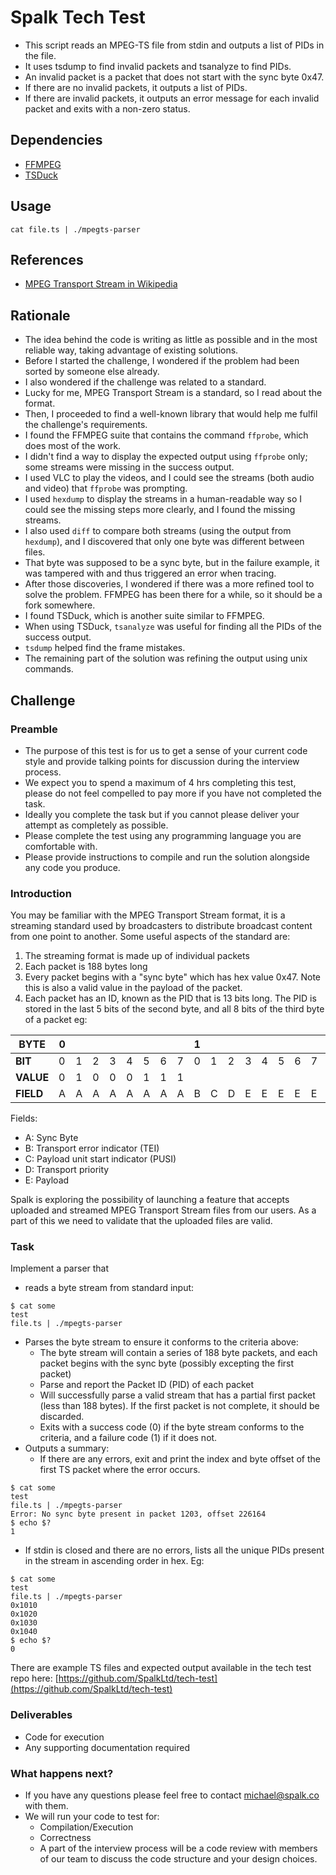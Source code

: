 # Spalk Tech Test
* This script reads an MPEG-TS file from stdin and outputs a list of PIDs in the file.
* It uses tsdump to find invalid packets and tsanalyze to find PIDs.
* An invalid packet is a packet that does not start with the sync byte 0x47.
* If there are no invalid packets, it outputs a list of PIDs.
* If there are invalid packets, it outputs an error message for each invalid packet and exits with a non-zero status.

## Dependencies
* [FFMPEG](https://www.ffmpeg.org/download.html)
* [TSDuck](https://tsduck.io/download/tsduck/)
  
## Usage
```
cat file.ts | ./mpegts-parser
```

## References
* [MPEG Transport Stream in Wikipedia](https://en.wikipedia.org/wiki/MPEG_transport_stream#Elements)

## Rationale
* The idea behind the code is writing as little as possible and in the most reliable way, taking advantage of existing solutions.
* Before I started the challenge, I wondered if the problem had been sorted by someone else already.
* I also wondered if the challenge was related to a standard.
* Lucky for me, MPEG Transport Stream is a standard, so I read about the format.
* Then, I proceeded to find a well-known library that would help me fulfil the challenge's requirements.
* I found the FFMPEG suite that contains the command `ffprobe`, which does most of the work.
* I didn't find a way to display the expected output using `ffprobe` only; some streams were missing in the success output.
* I used VLC to play the videos, and I could see the streams (both audio and video) that `ffprobe` was prompting.
* I used `hexdump` to display the streams in a human-readable way so I could see the missing steps more clearly, and I found the missing streams.
* I also used `diff` to compare both streams (using the output from `hexdump`), and I discovered that only one byte was different between files.
* That byte was supposed to be a sync byte, but in the failure example, it was tampered with and thus triggered an error when tracing. 
* After those discoveries, I wondered if there was a more refined tool to solve the problem. FFMPEG has been there for a while, so it should be a fork somewhere.
* I found TSDuck, which is another suite similar to FFMPEG.
* When using TSDuck, `tsanalyze` was useful for finding all the PIDs of the success output.
* `tsdump` helped find the frame mistakes.
* The remaining part of the solution was refining the output using unix commands.

## Challenge
### Preamble
* The purpose of this test is for us to get a sense of your current code style 
and provide talking points for discussion during the interview process.
* We expect you to spend a maximum of 4 hrs completing this test, please do not feel compelled to pay more if you have not completed the task.
* Ideally you complete the task but if you cannot please deliver your attempt 
as completely as possible.
* Please complete the test using any programming language you are comfortable 
with.
* Please provide instructions to compile and run the solution alongside any 
code you produce.
### Introduction
You may be familiar with the MPEG Transport Stream format, it is a streaming 
standard used by broadcasters to distribute broadcast content from one point to 
another. Some useful aspects of the standard are:
1. The streaming format is made up of individual packets
2. Each packet is 188 bytes long
3. Every packet begins with a "sync byte" which has hex value 0x47. Note this 
is also a valid value in the payload of the packet.
4. Each packet has an ID, known as the PID that is 13 bits long. The PID is 
stored in the last 5 bits of the second byte, and all 8 bits of the third byte 
of a packet eg:

| **BYTE**  | 0 |   |   |   |   |   |   |   | 1 |   |   |   |   |   |   |   | 2 |   |   |   |   |   |   |   | 3 |   |   |   | ... | 187 |   |   |   |
|-----------|---|---|---|---|---|---|---|---|---|---|---|---|---|---|---|---|---|---|---|---|---|---|---|---|---|---|---|---|-----|-----|---|---|---|
| **BIT**   | 0 | 1 | 2 | 3 | 4 | 5 | 6 | 7 | 0 | 1 | 2 | 3 | 4 | 5 | 6 | 7 | 0 | 1 | 2 | 3 | 4 | 5 | 6 | 7 | 0 | 1 | 2 | 3 | ... | 4   | 5 | 6 | 7 |
| **VALUE** | 0 | 1 | 0 | 0 | 0 | 1 | 1 | 1 |   |   |   |   |   |   |   |   |   |   |   |   |   |   |   |   |   |   |   |   | ... |     |   |   |   |
| **FIELD** | A | A | A | A | A | A | A | A | B | C | D | E | E | E | E | E | E | E | E | E | E | E | E | E | F | F | F | F | ... | F   | F | F | F |

Fields:
* A: Sync Byte
* B: Transport error indicator (TEI)
* C: Payload unit start indicator (PUSI)
* D: Transport priority
* E: Payload

Spalk is exploring the possibility of launching a feature that accepts uploaded 
and streamed MPEG Transport Stream files from our users. As a part of this we 
need to validate that the uploaded files are valid.

### Task
Implement a parser that 
* reads a byte stream from standard input:

```
$ cat some
test
file.ts | ./mpegts-parser
```
* Parses the byte stream to ensure it conforms to the criteria above:
  * The byte stream will contain a series of 188 byte packets, and each packet 
    begins with the sync byte (possibly excepting the first packet)
  * Parse and report the Packet ID (PID) of each packet
  * Will successfully parse a valid stream that has a partial first packet 
    (less than 188 bytes). If the first packet is not complete, it should be 
    discarded.
  * Exits with a success code (0) if the byte stream conforms to the criteria, 
    and a failure code (1) if it does not.
* Outputs a summary:
  * If there are any errors, exit and print the index and byte offset of the 
    first TS packet where the error occurs.
```
$ cat some
test
file.ts | ./mpegts-parser
Error: No sync byte present in packet 1203, offset 226164
$ echo $?
1
```
  * If stdin is closed and there are no errors, lists all the unique PIDs 
    present in the stream in ascending order in hex. Eg:
```
$ cat some
test
file.ts | ./mpegts-parser
0x1010
0x1020
0x1030
0x1040
$ echo $?
0
```

There are example TS files and expected output available in the tech test repo 
here:
[https://github.com/SpalkLtd/tech-test](https://github.com/SpalkLtd/tech-test)

### Deliverables
* Code for execution
* Any supporting documentation required

### What happens next?
* If you have any questions please feel free to contact [michael@spalk.co](michael@spalk.co) 
  with them.
* We will run your code to test for:
  * Compilation/Execution
  * Correctness
  * A part of the interview process will be a code review with members of our 
		team to discuss the code structure and your design choices.
